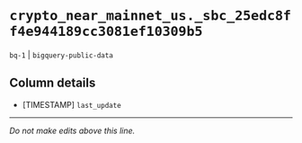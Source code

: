 # `crypto_near_mainnet_us._sbc_25edc8ff4e944189cc3081ef10309b5`
`bq-1` | `bigquery-public-data`

## Column details
* [TIMESTAMP] `last_update`

-------------------------------------------------------------------------------
*Do not make edits above this line.*
